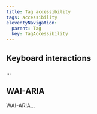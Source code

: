 ```yaml
---
title: Tag accessibility
tags: accessibility
eleventyNavigation:
  parent: Tag
  key: TagAccessibility
---
```

<section>

## Keyboard interactions

...

</section>

<section>

## WAI-ARIA

WAI-ARIA...


</section>